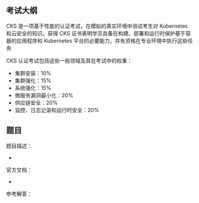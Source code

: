 ## 考试大纲

CKS 是一项基于性能的认证考试，在模拟的真实环境中测试考生对 Kubernetes 和云安全的知识。获得 CKS 证书表明学员具备在构建、部署和运行时保护基于容器的应用程序和 Kubernetes 平台的必要能力，并有资格在专业环境中执行这些任务

CKS 认证考试包括这些一般领域及其在考试中的权重：

- 集群安装：10%
- 集群强化：15%
- 系统强化：15%
- 微服务漏洞最小化：20% 
- 供应链安全：20%
- 监控、日志记录和运行时安全：20%

## 题目

题目描述：

- 

官方文档：

- 

参考解答：
